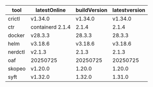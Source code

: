 | tool | latestOnline | buildVersion | latestversion |
|------|--------------|--------------|---------------|
| crictl | v1.34.0 | v1.34.0 | v1.34.0 |
| ctr | containerd 2.1.4 | 2.1.4 | 2.1.4 |
| docker | v28.3.3 | 28.3.3 | 28.3.3 |
| helm | v3.18.6 | v3.18.6 | v3.18.6 |
| nerdctl | v2.1.3 | 2.1.3 | 2.1.3 |
| oaf | 20250725 | 20250725 | 20250725 |
| skopeo | v1.20.0 | 1.20.0 | 1.20.0 |
| syft | v1.32.0 | 1.32.0 | 1.31.0 |

